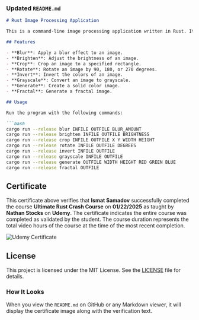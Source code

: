 ### Updated `README.md`

```markdown
# Rust Image Processing Application

This is a command-line image processing application written in Rust. It supports various operations such as blurring, brightening, cropping, rotating, inverting, grayscale conversion, generating solid color images, and creating fractal images.

## Features

- **Blur**: Apply a blur effect to an image.
- **Brighten**: Adjust the brightness of an image.
- **Crop**: Crop an image to a specified rectangle.
- **Rotate**: Rotate an image by 90, 180, or 270 degrees.
- **Invert**: Invert the colors of an image.
- **Grayscale**: Convert an image to grayscale.
- **Generate**: Create a solid color image.
- **Fractal**: Generate a fractal image.

## Usage

Run the program with the following commands:

```bash
cargo run --release blur INFILE OUTFILE BLUR_AMOUNT
cargo run --release brighten INFILE OUTFILE BRIGHTNESS
cargo run --release crop INFILE OUTFILE X Y WIDTH HEIGHT
cargo run --release rotate INFILE OUTFILE DEGREES
cargo run --release invert INFILE OUTFILE
cargo run --release grayscale INFILE OUTFILE
cargo run --release generate OUTFILE WIDTH HEIGHT RED GREEN BLUE
cargo run --release fractal OUTFILE
```

## Certificate

This certificate above verifies that **Ismat Samadov** successfully completed the course **Ultimate Rust Crash Course** on **01/22/2025** as taught by **Nathan Stocks** on **Udemy**. The certificate indicates the entire course was completed as validated by the student. The course duration represents the total video hours of the course at the time of the most recent completion.

![Udemy Certificate](https://udemy-certificate.s3.amazonaws.com/image/UC-6dc9148c-8557-41ec-b3e4-d055492e520b.jpg)

## License

This project is licensed under the MIT License. See the [LICENSE](LICENSE) file for details.

### How It Looks
When you view the `README.md` on GitHub or any Markdown viewer, it will display the certificate image along with the verification text.
